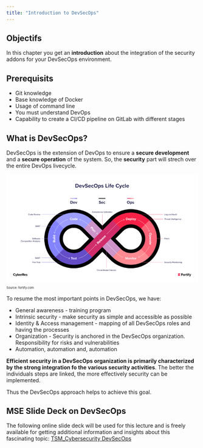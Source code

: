 ```yaml
---
title: "Introduction to DevSecOps"
---
```


## Objectifs

In this chapter you get an **introduction** about the integration of the security addons for your DevSecOps environment.

## Prerequisits

- Git knowledge
- Base knowledge of Docker
- Usage of command line
- You must understand DevOps
- Capability to create a CI/CD pipeline on GitLab with different stages

## What is DevSecOps?

DevSecOps is the extension of DevOps to ensure a **secure development** and a **secure operation** of the system. So, the **security** part will strech over the entire DevOps livecycle.

![](img/devsecops.png)
<span style="font-size: 0.5rem;">Source: fortify.com</span>

To resume the most important points in DevSecOps, we have:

- General awareness - training program
- Intrinsic security - make security as simple and accessible as possible
- Identity & Access management - mapping of all DevSecOps roles and having the processes
- Organization - Security is anchored in the DevSecOps organization. Responsibility for risks and vulnerabilities
- Automation, automation and, automation

**Efficient security in a DevSecOps organization is primarily characterized by the strong integration fo the various security activities**. The better the individuals steps are linked, the more effectively security can be implemented. 

Thus the DevSecOps approach helps to achieve this goal.

## MSE Slide Deck on DevSecOps
The following online slide deck will be used for this lecture and is freely available for getting additional information and insights about this fascinating topic: [TSM_Cybersecurity DevSecOps](https://heia-fr-maeder.github.io/mse_cybersec/#/1)